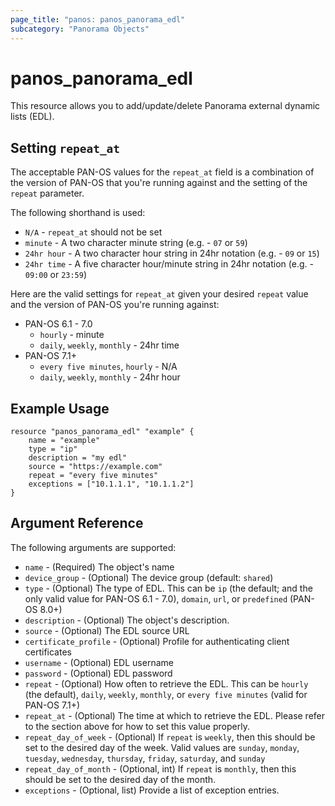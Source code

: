 ```yaml
---
page_title: "panos: panos_panorama_edl"
subcategory: "Panorama Objects"
---
```


# panos_panorama_edl

This resource allows you to add/update/delete Panorama external dynamic lists (EDL).

## Setting `repeat_at`

The acceptable PAN-OS values for the `repeat_at` field is a combination of
the version of PAN-OS that you're running against and the setting of the `repeat`
parameter.

The following shorthand is used:

* `N/A` - `repeat_at` should not be set
* `minute` - A two character minute string (e.g. - `07` or `59`)
* `24hr hour` - A two character hour string in 24hr notation (e.g. - `09` or `15`)
* `24hr time` - A five character hour/minute string in 24hr notation (e.g. - `09:00` or `23:59`)

Here are the valid settings for `repeat_at` given your desired `repeat` value
and the version of PAN-OS you're running against:

* PAN-OS 6.1 - 7.0
  * `hourly` - minute
  * `daily`, `weekly`, `monthly` - 24hr time
* PAN-OS 7.1+
  * `every five minutes`, `hourly` - N/A
  * `daily`, `weekly`, `monthly` - 24hr hour

## Example Usage

```hcl
resource "panos_panorama_edl" "example" {
    name = "example"
    type = "ip"
    description = "my edl"
    source = "https://example.com"
    repeat = "every five minutes"
    exceptions = ["10.1.1.1", "10.1.1.2"]
}
```

## Argument Reference

The following arguments are supported:

* `name` - (Required) The object's name
* `device_group` - (Optional) The device group (default: `shared`)
* `type` - (Optional) The type of EDL.  This can be `ip` (the default; and the
  only valid value for PAN-OS 6.1 - 7.0), `domain`, `url`, or `predefined`
  (PAN-OS 8.0+)
* `description` - (Optional) The object's description.
* `source` - (Optional) The EDL source URL
* `certificate_profile` - (Optional) Profile for authenticating client certificates
* `username` - (Optional) EDL username
* `password` - (Optional) EDL password
* `repeat` - (Optional) How often to retrieve the EDL.  This can be `hourly` (the
  default), `daily`, `weekly`, `monthly`, or `every five minutes` (valid for
  PAN-OS 7.1+)
* `repeat_at` - (Optional) The time at which to retrieve the EDL.  Please refer
  to the section above for how to set this value properly.
* `repeat_day_of_week` - (Optional) If `repeat` is `weekly`, then this should
  be set to the desired day of the week.  Valid values are `sunday`,
  `monday`, `tuesday`, `wednesday`, `thursday`, `friday`, `saturday`, and
  `sunday`
* `repeat_day_of_month` - (Optional, int) If `repeat` is `monthly`, then this should
  be set to the desired day of the month.
* `exceptions` - (Optional, list) Provide a list of exception entries.
